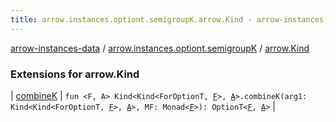 ```yaml
---
title: arrow.instances.optiont.semigroupK.arrow.Kind - arrow-instances-data
---
```


[arrow-instances-data](../../index.html) / [arrow.instances.optiont.semigroupK](../index.html) / [arrow.Kind](./index.html)

### Extensions for arrow.Kind

| [combineK](combine-k.html) | `fun <F, A> Kind<Kind<ForOptionT, `[`F`](combine-k.html#F)`>, `[`A`](combine-k.html#A)`>.combineK(arg1: Kind<Kind<ForOptionT, `[`F`](combine-k.html#F)`>, `[`A`](combine-k.html#A)`>, MF: Monad<`[`F`](combine-k.html#F)`>): OptionT<`[`F`](combine-k.html#F)`, `[`A`](combine-k.html#A)`>` |


